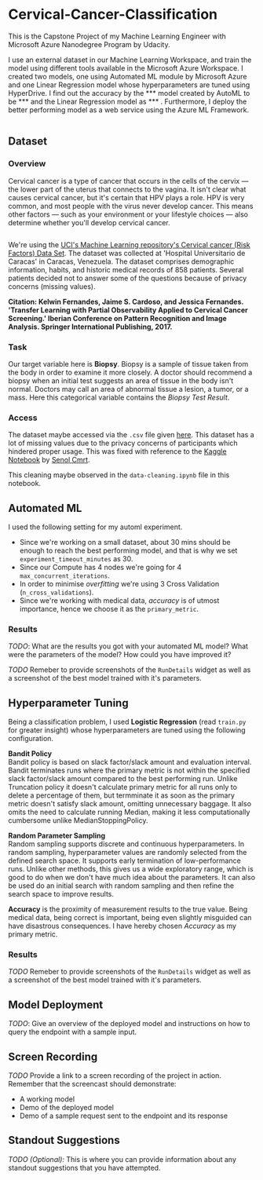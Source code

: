 # Cervical-Cancer-Classification
This is the Capstone Project of my Machine Learning Engineer with Microsoft Azure Nanodegree Program by Udacity.

I use an external dataset in our Machine Learning Workspace, and train the model using different tools available in the Microsoft Azure Workspace. I created two models, one using Automated ML module by Microsoft Azure and one Linear Regression model whose hyperparameters are tuned using HyperDrive. I find out the accuracy by the *** model created by AutoML to be *** and the Linear Regression model as *** . Furthermore, I deploy the better performing model as a web service using the Azure ML Framework.

<img href="/images/capstone-diagram.png"/>

## Dataset

### Overview
Cervical cancer is a type of cancer that occurs in the cells of the cervix — the lower part of the uterus that connects to the vagina. It isn't clear what causes cervical cancer, but it's certain that HPV plays a role. HPV is very common, and most people with the virus never develop cancer. This means other factors — such as your environment or your lifestyle choices — also determine whether you'll develop cervical cancer.

<img href="/images/cervical-cancer.jpeg"/>

We're using the [UCI's Machine Learning repository's Cervical cancer (Risk Factors) Data Set](https://archive.ics.uci.edu/ml/datasets/Cervical+cancer+%28Risk+Factors%29). The dataset was collected at 'Hospital Universitario de Caracas' in Caracas, Venezuela. The dataset comprises demographic information, habits, and historic medical records of 858 patients. Several patients decided not to answer some of the questions because of privacy concerns (missing values).

**Citation: Kelwin Fernandes, Jaime S. Cardoso, and Jessica Fernandes. 'Transfer Learning with Partial Observability Applied to Cervical Cancer Screening.' Iberian Conference on Pattern Recognition and Image Analysis. Springer International Publishing, 2017.**

### Task
Our target variable here is **Biopsy**. Biopsy is a sample of tissue taken from the body in order to examine it more closely. A doctor should recommend a biopsy when an initial test suggests an area of tissue in the body isn't normal. Doctors may call an area of abnormal tissue a lesion, a tumor, or a mass.
Here this categorical variable contains the *Biopsy Test Result*.

### Access
The dataset maybe accessed via the `.csv` file given [here](https://archive.ics.uci.edu/ml/machine-learning-databases/00383/risk_factors_cervical_cancer.csv). This dataset has a lot of missing values due to the privacy concerns of participants which hindered proper usage. This was fixed with reference to the [Kaggle Notebook](https://www.kaggle.com/senolcomert/cervical-cancer-risk-classification#6.-Missing-Value) by [Senol Cmrt](https://www.kaggle.com/senolcomert).

This cleaning maybe observed in the `data-cleaning.ipynb` file in this notebook.

## Automated ML
I used the following setting for my automl experiment.

* Since we're working on a small dataset, about 30 mins should be enough to reach the best performing model, and that is why we set `experiment_timeout_minutes` as 30.
* Since our Compute has 4 nodes we're going for 4 `max_concurrent_iterations`.
* In order to minimise *overfitting* we're using 3 Cross Validation (`n_cross_validations`).
* Since we're working with medical data, *accuracy* is of utmost importance, hence we choose it as the `primary_metric`.

### Results
*TODO*: What are the results you got with your automated ML model? What were the parameters of the model? How could you have improved it?



*TODO* Remeber to provide screenshots of the `RunDetails` widget as well as a screenshot of the best model trained with it's parameters.

## Hyperparameter Tuning
Being a classification problem, I used **Logistic Regression** (read `train.py` for greater insight) whose hyperparameters are tuned using the following configuration.

**Bandit Policy** <br/>
Bandit policy is based on slack factor/slack amount and evaluation interval. Bandit terminates runs where the primary metric is not within the specified slack factor/slack amount compared to the best performing run. Unlike Truncation policy it doesn't calculate primary metric for all runs only to delete a percentage of them, but termminate it as soon as the primary metric doesn't satisfy slack amount, omitting unnecessary baggage. It also omits the need to calculate running Median, making it less computationally cumbersome unlike MedianStoppingPolicy.

**Random Parameter Sampling** <br/>
Random sampling supports discrete and continuous hyperparameters. In random sampling, hyperparameter values are randomly selected from the defined search space. It supports early termination of low-performance runs. Unlike other methods, this gives us a wide exploratory range, which is good to do when we don't have much idea about the parameters. It can also be used do an initial search with random sampling and then refine the search space to improve results.

**Accuracy** is the proximity of measurement results to the true value. Being medical data, being correct is important, being even slightly misguided can have disastrous consequences. I have hereby chosen *Accuracy* as my primary metric.

### Results

*TODO* Remeber to provide screenshots of the `RunDetails` widget as well as a screenshot of the best model trained with it's parameters.

## Model Deployment
*TODO*: Give an overview of the deployed model and instructions on how to query the endpoint with a sample input.

## Screen Recording
*TODO* Provide a link to a screen recording of the project in action. Remember that the screencast should demonstrate:
- A working model
- Demo of the deployed  model
- Demo of a sample request sent to the endpoint and its response

## Standout Suggestions
*TODO (Optional):* This is where you can provide information about any standout suggestions that you have attempted.